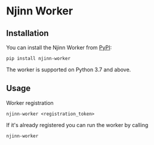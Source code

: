# Njinn Worker

## Installation

You can install the Njinn Worker from [PyPI](https://pypi.org/project/njinn_worker/):

    pip install njinn-worker

The worker is supported on Python 3.7 and above.

## Usage

Worker registration

    njinn-worker <registration_token>

If it's already registered you can run the worker by calling

    njinn-worker
